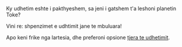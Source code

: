 Ky udhetim eshte i pakthyeshem, sa jeni i gatshem t'a leshoni planetin Toke?

Vini re: shpenzimet e udhtimit jane te mbuluara!

Apo keni frike nga lartesia, dhe preferoni opsione [tjera te udhetimit](../hyrje.md).
